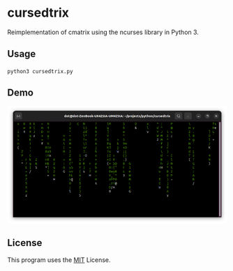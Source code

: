 # cursedtrix

Reimplementation of cmatrix using the ncurses library in Python 3.

## Usage

`python3 cursedtrix.py`

## Demo

![cursedtrix demo](/screenshots/demo1.png)

## License

This program uses the [MIT](https://choosealicense.com/licenses/mit/) License.
